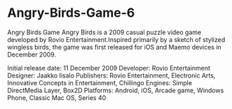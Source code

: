 # Angry-Birds-Game-6

Angry Birds Game
Angry Birds is a 2009 casual puzzle video game developed by Rovio Entertainment.Inspired primarily by a sketch of stylized wingless birds, the game was first released for iOS and Maemo devices in December 2009.

Initial release date: 11 December 2009 
Developer: Rovio Entertainment 
Designer: Jaakko Iisalo Publishers: Rovio Entertainment, Electronic Arts, Innovative Concepts in Entertainment, Chillingo Engines: Simple DirectMedia Layer, Box2D Platforms: Android, iOS, Arcade game, Windows Phone, Classic Mac OS, Series 40
